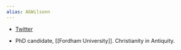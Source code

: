 ```yaml
---
alias: AGWilsonn
---
```


- [Twitter](https://twitter.com/AGWilsonn)
* PhD candidate, [[Fordham University]]. Christianity in Antiquity.